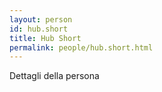 ```yaml
---
layout: person
id: hub.short
title: Hub Short
permalink: people/hub.short.html
---
```


Dettagli della persona